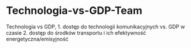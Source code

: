 # Technologia-vs-GDP-Team
Technologia vs GDP, 1. dostęp do technologii komunikacyjnych vs. GDP w czasie 2. dostęp do środków transportu i ich efektywność energetyczna/emisyjność
